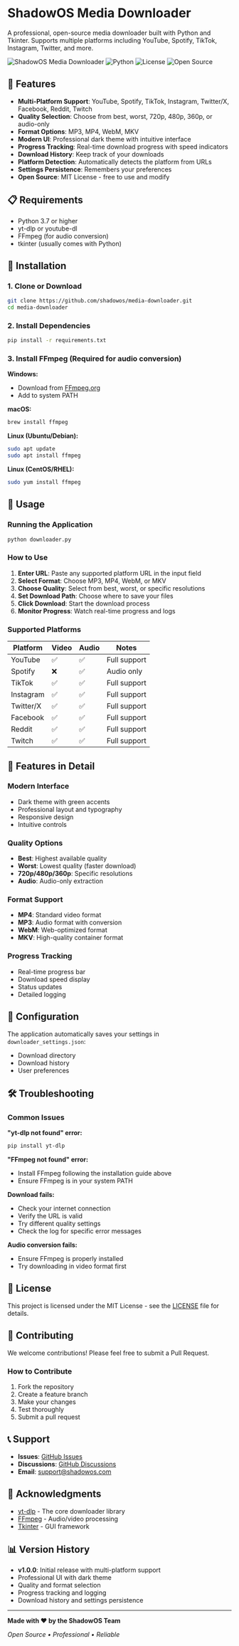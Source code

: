 # ShadowOS Media Downloader

A professional, open-source media downloader built with Python and Tkinter. Supports multiple platforms including YouTube, Spotify, TikTok, Instagram, Twitter, and more.

![ShadowOS Media Downloader](https://img.shields.io/badge/ShadowOS-Media%20Downloader-green)
![Python](https://img.shields.io/badge/Python-3.7+-blue)
![License](https://img.shields.io/badge/License-MIT-green)
![Open Source](https://img.shields.io/badge/Open%20Source-Yes-brightgreen)

## 🌟 Features

- **Multi-Platform Support**: YouTube, Spotify, TikTok, Instagram, Twitter/X, Facebook, Reddit, Twitch
- **Quality Selection**: Choose from best, worst, 720p, 480p, 360p, or audio-only
- **Format Options**: MP3, MP4, WebM, MKV
- **Modern UI**: Professional dark theme with intuitive interface
- **Progress Tracking**: Real-time download progress with speed indicators
- **Download History**: Keep track of your downloads
- **Platform Detection**: Automatically detects the platform from URLs
- **Settings Persistence**: Remembers your preferences
- **Open Source**: MIT License - free to use and modify

## 📋 Requirements

- Python 3.7 or higher
- yt-dlp or youtube-dl
- FFmpeg (for audio conversion)
- tkinter (usually comes with Python)

## 🚀 Installation

### 1. Clone or Download
```bash
git clone https://github.com/shadowos/media-downloader.git
cd media-downloader
```

### 2. Install Dependencies
```bash
pip install -r requirements.txt
```

### 3. Install FFmpeg (Required for audio conversion)

**Windows:**
- Download from [FFmpeg.org](https://ffmpeg.org/download.html)
- Add to system PATH

**macOS:**
```bash
brew install ffmpeg
```

**Linux (Ubuntu/Debian):**
```bash
sudo apt update
sudo apt install ffmpeg
```

**Linux (CentOS/RHEL):**
```bash
sudo yum install ffmpeg
```

## 🎯 Usage

### Running the Application
```bash
python downloader.py
```

### How to Use

1. **Enter URL**: Paste any supported platform URL in the input field
2. **Select Format**: Choose MP3, MP4, WebM, or MKV
3. **Choose Quality**: Select from best, worst, or specific resolutions
4. **Set Download Path**: Choose where to save your files
5. **Click Download**: Start the download process
6. **Monitor Progress**: Watch real-time progress and logs

### Supported Platforms

| Platform | Video | Audio | Notes |
|----------|-------|-------|-------|
| YouTube | ✅ | ✅ | Full support |
| Spotify | ❌ | ✅ | Audio only |
| TikTok | ✅ | ✅ | Full support |
| Instagram | ✅ | ✅ | Full support |
| Twitter/X | ✅ | ✅ | Full support |
| Facebook | ✅ | ✅ | Full support |
| Reddit | ✅ | ✅ | Full support |
| Twitch | ✅ | ✅ | Full support |

## 🎨 Features in Detail

### Modern Interface
- Dark theme with green accents
- Professional layout and typography
- Responsive design
- Intuitive controls

### Quality Options
- **Best**: Highest available quality
- **Worst**: Lowest quality (faster download)
- **720p/480p/360p**: Specific resolutions
- **Audio**: Audio-only extraction

### Format Support
- **MP4**: Standard video format
- **MP3**: Audio format with conversion
- **WebM**: Web-optimized format
- **MKV**: High-quality container format

### Progress Tracking
- Real-time progress bar
- Download speed display
- Status updates
- Detailed logging

## 🔧 Configuration

The application automatically saves your settings in `downloader_settings.json`:
- Download directory
- Download history
- User preferences

## 🛠️ Troubleshooting

### Common Issues

**"yt-dlp not found" error:**
```bash
pip install yt-dlp
```

**"FFmpeg not found" error:**
- Install FFmpeg following the installation guide above
- Ensure FFmpeg is in your system PATH

**Download fails:**
- Check your internet connection
- Verify the URL is valid
- Try different quality settings
- Check the log for specific error messages

**Audio conversion fails:**
- Ensure FFmpeg is properly installed
- Try downloading in video format first

## 📝 License

This project is licensed under the MIT License - see the [LICENSE](LICENSE) file for details.

## 🤝 Contributing

We welcome contributions! Please feel free to submit a Pull Request.

### How to Contribute

1. Fork the repository
2. Create a feature branch
3. Make your changes
4. Test thoroughly
5. Submit a pull request

## 📞 Support

- **Issues**: [GitHub Issues](https://github.com/shadowos/media-downloader/issues)
- **Discussions**: [GitHub Discussions](https://github.com/shadowos/media-downloader/discussions)
- **Email**: support@shadowos.com

## 🙏 Acknowledgments

- [yt-dlp](https://github.com/yt-dlp/yt-dlp) - The core downloader library
- [FFmpeg](https://ffmpeg.org/) - Audio/video processing
- [Tkinter](https://docs.python.org/3/library/tkinter.html) - GUI framework

## 📊 Version History

- **v1.0.0**: Initial release with multi-platform support
- Professional UI with dark theme
- Quality and format selection
- Progress tracking and logging
- Download history and settings persistence

---

**Made with ❤️ by the ShadowOS Team**

*Open Source • Professional • Reliable* 